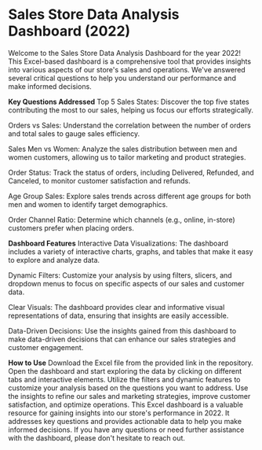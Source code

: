 # Sales Store Data Analysis Dashboard (2022)
Welcome to the Sales Store Data Analysis Dashboard for the year 2022! This Excel-based dashboard is a comprehensive tool that provides insights into various aspects of our store's sales and operations. We've answered several critical questions to help you understand our performance and make informed decisions.

**Key Questions Addressed**
Top 5 Sales States: Discover the top five states contributing the most to our sales, helping us focus our efforts strategically.

Orders vs Sales: Understand the correlation between the number of orders and total sales to gauge sales efficiency.

Sales Men vs Women: Analyze the sales distribution between men and women customers, allowing us to tailor marketing and product strategies.

Order Status: Track the status of orders, including Delivered, Refunded, and Canceled, to monitor customer satisfaction and refunds.

Age Group Sales: Explore sales trends across different age groups for both men and women to identify target demographics.

Order Channel Ratio: Determine which channels (e.g., online, in-store) customers prefer when placing orders.

**Dashboard Features**
Interactive Data Visualizations: The dashboard includes a variety of interactive charts, graphs, and tables that make it easy to explore and analyze data.

Dynamic Filters: Customize your analysis by using filters, slicers, and dropdown menus to focus on specific aspects of our sales and customer data.

Clear Visuals: The dashboard provides clear and informative visual representations of data, ensuring that insights are easily accessible.

Data-Driven Decisions: Use the insights gained from this dashboard to make data-driven decisions that can enhance our sales strategies and customer engagement.

**How to Use**
Download the Excel file from the provided link in the repository.
Open the dashboard and start exploring the data by clicking on different tabs and interactive elements.
Utilize the filters and dynamic features to customize your analysis based on the questions you want to address.
Use the insights to refine our sales and marketing strategies, improve customer satisfaction, and optimize operations.
This Excel dashboard is a valuable resource for gaining insights into our store's performance in 2022. It addresses key questions and provides actionable data to help you make informed decisions. If you have any questions or need further assistance with the dashboard, please don't hesitate to reach out.
